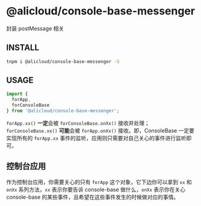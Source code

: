 # @alicloud/console-base-messenger

封装 postMessage 相关

## INSTALL

```bash
tnpm i @alicloud/console-base-messenger -S
```

## USAGE

```typescript
import {
  forApp,
  forConsoleBase
} from '@alicloud/console-base-messenger';
```

`forApp.xx()` **一定**会被 `forConsoleBase.onXx()` 接收并处理；`forConsoleBase.xx()` **可能**会被 `forApp.onXx()` 接收。即，ConsoleBase 一定要实现所有的 `forApp.xx` 事件的监听，应用则只需要对自己关心的事件进行监听即可。

## 控制台应用

作为控制台应用，你需要关心的只有 `forApp` 这个对象，它下边你可以拿到 `xx` 和 `onXx` 系列方法，`xx` 表示你要告诉 console-base 做什么，`onXx` 表示你在关心 console-base 的某些事件，且希望在这些事件发生的时候做对应的事情。
